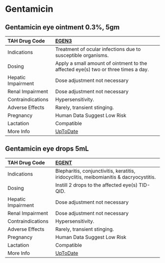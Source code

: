 # Gentamicin

## Gentamicin eye ointment 0.3%, 5gm

| TAH Drug Code      | [EGEN3](https://www.tahsda.org.tw/drugs/hissearch.php?drug_code=EGEN3)            |
|:-------------------|:----------------------------------------------------------------------------------|
| Indications        | Treatment of ocular infections due to susceptible organisms.                      |
| Dosing             | Apply a small amount of ointment to the affected eye(s) two or three times a day. |
| Hepatic Impairment | Dose adjustment not necessary                                                     |
| Renal Impairment   | Dose adjustment not necessary                                                     |
| Contraindications  | Hypersensitivity.                                                                 |
| Adverse Effects    | Rarely, transient stinging.                                                       |
| Pregnancy          | Human Data Suggest Low Risk                                                       |
| Lactation          | Compatible                                                                        |
| More Info          | [UpToDate](https://www.uptodate.com/contents/gentamicin-drug-information)         |

## Gentamicin eye drops 5mL

| TAH Drug Code      | [EGENT](https://www.tahsda.org.tw/drugs/hissearch.php?drug_code=EGENT)                 |
|:-------------------|:---------------------------------------------------------------------------------------|
| Indications        | Blepharitis, conjunctivitis, keratitis, iridocyclitis, meibomianitis & dacryocystitis. |
| Dosing             | Instill 2 drops to the affected eye(s) TID-QID.                                        |
| Hepatic Impairment | Dose adjustment not necessary                                                          |
| Renal Impairment   | Dose adjustment not necessary                                                          |
| Contraindications  | Hypersensitivity.                                                                      |
| Adverse Effects    | Rarely, transient stinging.                                                            |
| Pregnancy          | Human Data Suggest Low Risk                                                            |
| Lactation          | Compatible                                                                             |
| More Info          | [UpToDate](https://www.uptodate.com/contents/gentamicin-drug-information)              |

